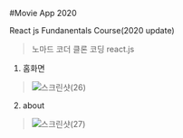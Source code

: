 #Movie App 2020

React js Fundanentals Course(2020 update)
> 노마드 코더 클론 코딩
> react.js 
1. 홈화면
> ![스크린샷(26)](https://user-images.githubusercontent.com/60220562/91425506-2dd69f00-e896-11ea-8cef-10fe7b671b12.png)

2. about 
> ![스크린샷(27)](https://user-images.githubusercontent.com/60220562/91425594-5199e500-e896-11ea-8cec-2f54784ebc61.png)
